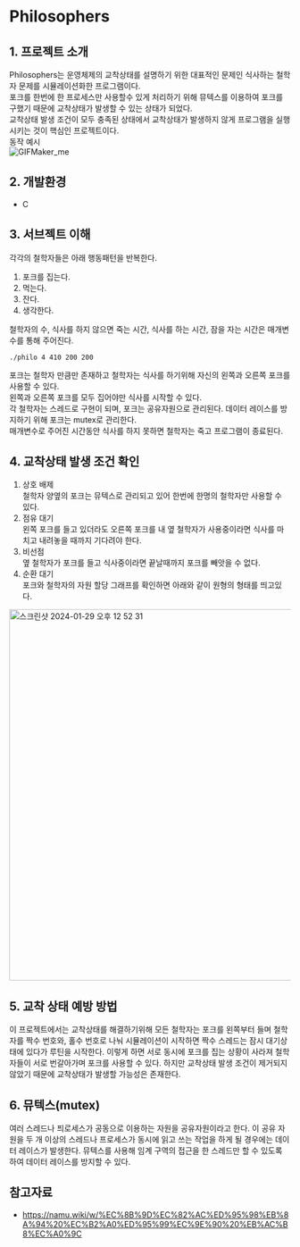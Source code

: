 # Philosophers
## 1. 프로젝트 소개
Philosophers는 운영체제의 교착상태를 설명하기 위한 대표적인 문제인 식사하는 철학자 문제를 시뮬레이션화한 프로그램이다. \
포크를 한번에 한 프로세스만 사용할수 있게 처리하기 위해 뮤텍스를 이용하여 포크를 구했기 때문에 교착상태가 발생할 수 있는 상태가 되었다. \
교착상태 발생 조건이 모두 충족된 상태에서 교착상태가 발생하지 않게 프로그램을 실행시키는 것이 핵심인 프로젝트이다.  
동작 예시  
![GIFMaker_me](https://github.com/minsubro/42-Philosophers/assets/96279704/fc79a069-cb8c-4d53-a5cb-be825856fcda)
## 2. 개발환경
- C
## 3. 서브젝트 이해
각각의 철학자들은 아래 행동패턴을 반복한다.
1. 포크를 집는다.
2. 먹는다.
3. 잔다.
4. 생각한다. 

철학자의 수, 식사를 하지 않으면 죽는 시간, 식사를 하는 시간, 잠을 자는 시간은 매개변수를 통해 주어진다.
```
./philo 4 410 200 200
```
포크는 철학자 만큼만 존재하고 철학자는 식사를 하기위해 자신의 왼쪽과 오른쪽 포크를 사용할 수 있다. \
왼쪽과 오른쪽 포크를 모두 집어야만 식사를 시작할 수 있다. \
각 철학자는 스레드로 구현이 되며, 포크는 공유자원으로 관리된다. 데이터 레이스를 방지하기 위해 포크는 mutex로 관리한다. \
매개변수로 주어진 시간동안 식사를 하지 못하면 철학자는 죽고 프로그램이 종료된다.
## 4. 교착상태 발생 조건 확인
1. 상호 배제 \
철학자 양옆의 포크는 뮤텍스로 관리되고 있어 한번에 한명의 철학자만 사용할 수 있다.
2. 점유 대기 \
왼쪽 포크를 들고 있더라도 오른쪽 포크를 내 옆 철학자가 사용중이라면 식사를 마치고 내려놓을 때까지 기다려야 한다.
3. 비선점 \
옆 철학자가 포크를 들고 식사중이라면 끝날때까지 포크를 빼앗을 수 없다.
4. 순환 대기 \
포크와 철학자의 자원 할당 그래프를 확인하면 아래와 같이 원형의 형태를 띄고있다.
<img width="665" alt="스크린샷 2024-01-29 오후 12 52 31" src="https://github.com/minsubro/42-Philosophers/assets/96279704/7c2e5ee3-7df7-4c34-97ba-e6515f374552">

## 5. 교착 상태 예방 방법
이 프로젝트에서는 교착상태를 해결하기위해 모든 철학자는 포크를 왼쪽부터 들며 철학자를 짝수 번호와, 홀수 번호로 나눠 시뮬레이션이 시작하면 짝수 스레드는 잠시 대기상태에 있다가 루틴을 시작한다. 이렇게 하면 서로 동시에 포크를 집는 상황이 사라져 철학자들이 서로 번갈아가며 포크를 사용할 수 있다. 하지만 교착상태 발생 조건이 제거되지 않았기 때문에 교착상태가 발생할 가능성은 존재한다.

## 6. 뮤텍스(mutex)
여러 스레드나 픠로세스가 공동으로 이용하는 자원을 공유자원이라고 한다. 이 공유 자원을 두 개 이상의 스레드나 프로세스가 동시에 읽고 쓰는 작업을 하게 될 경우에는 데이터 레이스가 발생한다. 뮤텍스를 사용해 임계 구역의 접근을 한 스레드만 할 수 있도록 하여 데이터 레이스를 방지할 수 있다.
## 참고자료
- https://namu.wiki/w/%EC%8B%9D%EC%82%AC%ED%95%98%EB%8A%94%20%EC%B2%A0%ED%95%99%EC%9E%90%20%EB%AC%B8%EC%A0%9C